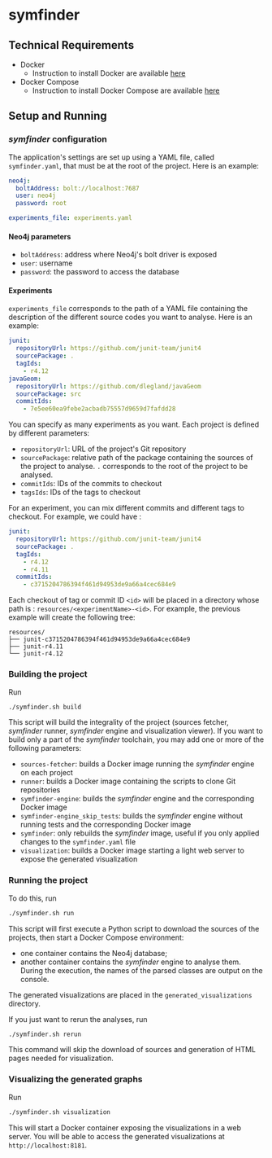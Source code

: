 # symfinder

## Technical Requirements

- Docker
    - Instruction to install Docker are available [here](https://docs.docker.com/install/#supported-platforms)
- Docker Compose
    - Instruction to install Docker Compose are available [here](https://docs.docker.com/compose/install/#install-compose)

## Setup and Running

### _symfinder_ configuration

The application's settings are set up using a YAML file, called `symfinder.yaml`, that must be at the root of the project.
Here is an example:

```yaml
neo4j:
  boltAddress: bolt://localhost:7687
  user: neo4j
  password: root

experiments_file: experiments.yaml
```

#### Neo4j parameters

- `boltAddress`: address where Neo4j's bolt driver is exposed
- `user`: username
- `password`: the password to access the database

#### Experiments

`experiments_file` corresponds to the path of a YAML file containing the description of the different source codes you want to analyse. Here is an example:

```yaml
junit:
  repositoryUrl: https://github.com/junit-team/junit4
  sourcePackage: .
  tagIds:
    - r4.12
javaGeom:
  repositoryUrl: https://github.com/dlegland/javaGeom
  sourcePackage: src
  commitIds:
    - 7e5ee60ea9febe2acbadb75557d9659d7fafdd28
```


You can specify as many experiments as you want.
Each project is defined by different parameters:
- `repositoryUrl`: URL of the project's Git repository
- `sourcePackage`: relative path of the package containing the sources of the project to analyse. `.` corresponds to the root of the project to be analysed.
- `commitIds`: IDs of the commits to checkout
- `tagsIds`: IDs of the tags to checkout

For an experiment, you can mix different commits and different tags to checkout. For example, we could have :

```yaml
junit:
  repositoryUrl: https://github.com/junit-team/junit4
  sourcePackage: .
  tagIds:
    - r4.12
    - r4.11
  commitIds:
    - c3715204786394f461d94953de9a66a4cec684e9
```

Each checkout of tag or commit ID `<id>` will be placed in a directory whose path is : `resources/<experimentName>-<id>`.
For example, the previous example will create the following tree:

```
resources/
├── junit-c3715204786394f461d94953de9a66a4cec684e9
├── junit-r4.11
└── junit-r4.12
```

### Building the project

Run

```bash
./symfinder.sh build
```

This script will build the integrality of the project (sources fetcher, _symfinder_ runner, _symfinder_ engine and visualization viewer).
If you want to build only a part of the _symfinder_ toolchain, you may add one or more of the following parameters:
- `sources-fetcher`: builds a Docker image running the _symfinder_ engine on each project 
- `runner`: builds a Docker image containing the scripts to clone Git repositories 
- `symfinder-engine`: builds the _symfinder_ engine and the corresponding Docker image
- `symfinder-engine_skip_tests`: builds the _symfinder_ engine without running tests and the corresponding Docker image
- `symfinder`: only rebuilds the _symfinder_ image, useful if you only applied changes to the `symfinder.yaml` file
- `visualization`: builds a Docker image starting a light web server to expose the generated visualization


### Running the project

To do this, run

```bash
./symfinder.sh run
```

This script will first execute a Python script to download the sources of the projects, then start a Docker Compose environment:
 - one container contains the Neo4j database;
 - another container contains the _symfinder_ engine to analyse them.
During the execution, the names of the parsed classes are output on the console.

The generated visualizations are placed in the `generated_visualizations` directory.

If you just want to rerun the analyses, run

```bash
./symfinder.sh rerun
```

This command will skip the download of sources and generation of HTML pages needed for visualization.

### Visualizing the generated graphs

Run

```bash
./symfinder.sh visualization
```

This will start a Docker container exposing the visualizations in a web server.
You will be able to access the generated visualizations at `http://localhost:8181`.